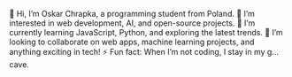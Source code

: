 👋 Hi, I’m Oskar Chrapka, a programming student from Poland.
👀 I’m interested in web development, AI, and open-source projects.
🌱 I’m currently learning JavaScript, Python, and exploring the latest trends.
💞️ I’m looking to collaborate on web apps, machine learning projects, and anything exciting in tech!
⚡ Fun fact: When I’m not coding, I stay in my g... cave.

<!---
Urynius/Urynius is a ✨ special ✨ repository because its `README.md` (this file) appears on your GitHub profile.
You can click the Preview link to take a look at your changes.
--->
